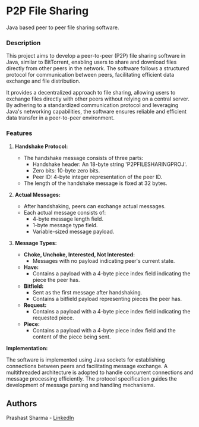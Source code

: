 # P2P File Sharing
Java based peer to peer file sharing software.

### Description
This project aims to develop a peer-to-peer (P2P) file sharing software in Java, similar to BitTorrent, enabling users to share and download files directly from other peers in the network. The software follows a structured protocol for communication between peers, facilitating efficient data exchange and file distribution. 

It provides a decentralized approach to file sharing, allowing users to exchange files directly with other peers without relying on a central server. By adhering to a standardized communication protocol and leveraging Java's networking capabilities, the software ensures reliable and efficient data transfer in a peer-to-peer environment.

### Features

1. **Handshake Protocol:**
   - The handshake message consists of three parts:
     - Handshake header: An 18-byte string 'P2PFILESHARINGPROJ'.
     - Zero bits: 10-byte zero bits.
     - Peer ID: 4-byte integer representation of the peer ID.
   - The length of the handshake message is fixed at 32 bytes.

2. **Actual Messages:**
   - After handshaking, peers can exchange actual messages.
   - Each actual message consists of:
     - 4-byte message length field.
     - 1-byte message type field.
     - Variable-sized message payload.

3. **Message Types:**
   - **Choke, Unchoke, Interested, Not Interested:**
     - Messages with no payload indicating peer's current state.
   - **Have:**
     - Contains a payload with a 4-byte piece index field indicating the piece the peer has.
   - **Bitfield:**
     - Sent as the first message after handshaking.
     - Contains a bitfield payload representing pieces the peer has.
   - **Request:**
     - Contains a payload with a 4-byte piece index field indicating the requested piece.
   - **Piece:**
     - Contains a payload with a 4-byte piece index field and the content of the piece being sent.

**Implementation:**
   
The software is implemented using Java sockets for establishing connections between peers and facilitating message exchange. A multithreaded architecture is adopted to handle concurrent connections and message processing efficiently. The protocol specification guides the development of message parsing and handling mechanisms.

## Authors

Prashast Sharma - [LinkedIn](https://www.linkedin.com/in/prashast-sharma-690778230/)
